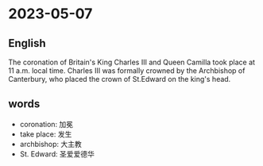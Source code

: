 # 2023-05-07

## English
The coronation of Britain's King Charles
III and Queen Camilla took place at 11 a.m.
local time. Charles III was formally
crowned by the Archbishop of Canterbury,
who placed the crown of St.Edward on the
king's head.

## words
* coronation: 加冕
* take place: 发生
* archbishop: 大主教
* St. Edward: 圣爱爱德华
